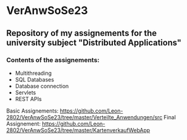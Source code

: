 # VerAnwSoSe23
## Repository of my assignements for the university subject "Distributed Applications"
### Contents of the assignements:
- Multithreading
- SQL Databases
- Database connection
- Servlets
- REST APIs

Basic Assignements: https://github.com/Leon-2802/VerAnwSoSe23/tree/master/Verteilte_Anwendungen/src
Final Assignement: https://github.com/Leon-2802/VerAnwSoSe23/tree/master/KartenverkaufWebApp
